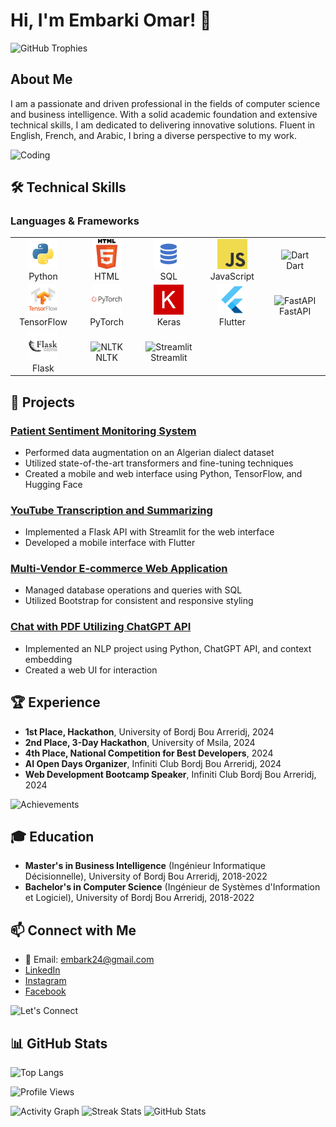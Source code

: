 # Hi, I'm Embarki Omar! 👋

![GitHub Trophies](https://github-profile-trophy.vercel.app/?username=embarki34&theme=radical)




## About Me

I am a passionate and driven professional in the fields of computer science and business intelligence. With a solid academic foundation and extensive technical skills, I am dedicated to delivering innovative solutions. Fluent in English, French, and Arabic, I bring a diverse perspective to my work.

![Coding](https://media.giphy.com/media/VTtANKl0beDFQRLDTh/giphy.gif)

## 🛠️ Technical Skills

### Languages & Frameworks

<table>
  <tr>
    <td align="center" width="96">
      <img src="https://raw.githubusercontent.com/github/explore/master/topics/python/python.png" width="48" height="48" alt="Python" /><br>Python
    </td>
    <td align="center" width="96">
      <img src="https://raw.githubusercontent.com/github/explore/master/topics/html/html.png" width="48" height="48" alt="HTML" /><br>HTML
    </td>
    <td align="center" width="96">
      <img src="https://raw.githubusercontent.com/github/explore/master/topics/sql/sql.png" width="48" height="48" alt="SQL" /><br>SQL
    </td>
    <td align="center" width="96">
      <img src="https://raw.githubusercontent.com/github/explore/master/topics/javascript/javascript.png" width="48" height="48" alt="JavaScript" /><br>JavaScript
    </td>
    <td align="center" width="96">
      <img src="https://upload.wikimedia.org/wikipedia/commons/7/7e/Dart-logo.png" width="48" height="48" alt="Dart" /><br>Dart
    </td>
  </tr>
  <tr>
    <td align="center" width="96">
      <img src="https://raw.githubusercontent.com/github/explore/master/topics/tensorflow/tensorflow.png" width="48" height="48" alt="TensorFlow" /><br>TensorFlow
    </td>
    <td align="center" width="96">
      <img src="https://raw.githubusercontent.com/github/explore/master/topics/pytorch/pytorch.png" width="48" height="48" alt="PyTorch" /><br>PyTorch
    </td>
    <td align="center" width="96">
      <img src="https://raw.githubusercontent.com/github/explore/master/topics/keras/keras.png" width="48" height="48" alt="Keras" /><br>Keras
    </td>
    <td align="center" width="96">
      <img src="https://raw.githubusercontent.com/github/explore/master/topics/flutter/flutter.png" width="48" height="48" alt="Flutter" /><br>Flutter
    </td>
    <td align="center" width="96">
      <img src="https://fastapi.tiangolo.com/img/icon-white.svg" width="48" height="48" alt="FastAPI" /><br>FastAPI
    </td>
  </tr>
  <tr>
    <td align="center" width="96">
      <img src="https://raw.githubusercontent.com/github/explore/master/topics/flask/flask.png" width="48" height="48" alt="Flask" /><br>Flask
    </td>
    <td align="center" width="96">
      <img src="https://raw.githubusercontent.com/github/explore/master/topics/nltk/nltk.png" width="48" height="48" alt="NLTK" /><br>NLTK
    </td>
    <td align="center" width="96">
      <img src="https://streamlit.io/images/brand/streamlit-mark-color.png" width="48" height="48" alt="Streamlit" /><br>Streamlit
    </td>
  </tr>
</table>

## 🚀 Projects

### [Patient Sentiment Monitoring System](https://github.com/embarki34/patient-sentiment-monitoring)
- Performed data augmentation on an Algerian dialect dataset
- Utilized state-of-the-art transformers and fine-tuning techniques
- Created a mobile and web interface using Python, TensorFlow, and Hugging Face

### [YouTube Transcription and Summarizing](https://github.com/embarki34/youtube-transcription-summarizing)
- Implemented a Flask API with Streamlit for the web interface
- Developed a mobile interface with Flutter

### [Multi-Vendor E-commerce Web Application](https://github.com/embarki34/multi-vendor-ecommerce)
- Managed database operations and queries with SQL
- Utilized Bootstrap for consistent and responsive styling

### [Chat with PDF Utilizing ChatGPT API](https://github.com/embarki34/chat-with-pdf)
- Implemented an NLP project using Python, ChatGPT API, and context embedding
- Created a web UI for interaction

## 🏆 Experience

- **1st Place, Hackathon**, University of Bordj Bou Arreridj, 2024
- **2nd Place, 3-Day Hackathon**, University of Msila, 2024
- **4th Place, National Competition for Best Developers**, 2024
- **AI Open Days Organizer**, Infiniti Club Bordj Bou Arreridj, 2024
- **Web Development Bootcamp Speaker**, Infiniti Club Bordj Bou Arreridj, 2024

![Achievements](https://media.giphy.com/media/3o7TKtnuHOHHUjR38Y/giphy.gif)

## 🎓 Education

- **Master's in Business Intelligence** (Ingénieur Informatique Décisionnelle), University of Bordj Bou Arreridj, 2018-2022
- **Bachelor's in Computer Science** (Ingénieur de Systèmes d'Information et Logiciel), University of Bordj Bou Arreridj, 2018-2022

## 📫 Connect with Me

- 📧 Email: embark24@gmail.com
- [LinkedIn](https://www.linkedin.com/in/embarki-omar-10651a22a/)
- [Instagram](https://www.instagram.com/omar_embarki/)
- [Facebook](https://www.facebook.com/omar.embarki.710)

![Let's Connect](https://media.giphy.com/media/jqNPzdTTxQfOgOqpO4/giphy.gif)

## 📊 GitHub Stats


![Top Langs](https://github-readme-stats.vercel.app/api/top-langs/?username=embarki34&layout=compact&theme=radical)

![Profile Views](https://komarev.com/ghpvc/?username=embarki34&color=blueviolet)

![Activity Graph](https://activity-graph.herokuapp.com/graph?username=embarki34&theme=radical)
![Streak Stats](https://github-readme-streak-stats.herokuapp.com/?user=embarki34&theme=radical)
![GitHub Stats](https://github-readme-stats.vercel.app/api?username=embarki34&show_icons=true&theme=radical)
